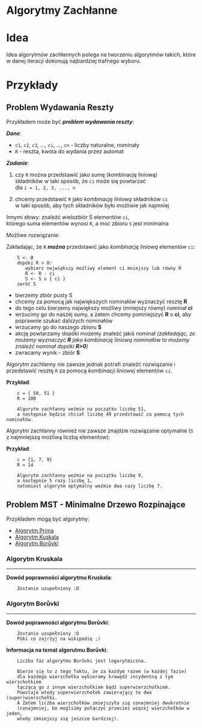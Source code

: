 # Algorytmy Zachłanne

# Idea

Idea algorytmów zachłannych polega na tworzeniu algorytmów takich, które w danej iteracji dokonują najbardziej trafnego wyboru. 

# Przykłady

## Problem Wydawania Reszty


Przykładem może być ***problem wydawania reszty***:


***Dane***:  

* `c1`, `c2`, `c3`, ..., `ci`, ..., `cn` - liczby naturalne, nominały  
* `R` - reszta, kwota do wydania przez automat  

***Zadanie***:  
  1) czy `R` można przedstawić jako sumę (kombinację liniową)   
    składników w taki sposób, że  `ci`  może się powtarzać  
    dla `i = 1, 2, 3, ..., n ` 
    
  2) chcemy przedstawić `R` jako *kombinację liniową* składników  `ci`  
    w taki sposób, aby tych składników było możliwie jak najmniej  

  Innymi słowy: znaleźć wielozbiór S elementów  `ci`,   
    którego suma elementów wynosi `R`, a *moc zbioru* `S` jest minimalna  


Możliwe rozwiązanie:  

Zakładając, że `R` ***można*** przedstawić jako *kombinację liniową* elementów `ci`:  
```
    S <- Ø
    dopóki R > 0:
       wybierz największy możliwy element ci mniejszy lub równy R
       R <- R - ci
       S <- S ∪ { ci }
    zwróć S
```  
* bierzemy zbiór pusty S  
* chcemy za pomocą jak największych nominałów wyznaczyć resztę **R**  
* do tego celu bierzemy największy możliwy (mniejszy równy) nominał **ci**  
* wrzucimy go do naszej sumy, a zatem chcemy pomniejszyć **R** o **ci**, aby poprawnie szukać dalszych nominałów  
* wrzucamy go do naszego zbioru **S**  
* akcję powtarzamy dopóki możemy znaleźć jakiś nominał *(zakładając, ze możemy wyznaczyć **R** jako kombinację liniową nominałów to możemy znaleźć nominał dopóki **R>0**)*  
* zwracamy wynik - zbiór **S**  
 

Algorytm zachłanny nie zawsze jednak potrafi znaleźć rozwiązanie i przedstawić resztę `R` za pomocą *kombinacji liniowej* elementów `ci`. 

**Przykład**:
```
    c = { 50, 51 }
    R = 100 
    
    Algorytm zachłanny weźmie na początku liczbę 51, 
    a następnie będzie chciał liczbę 49 przedstawić za pomocą tych nominałów.
```
Algorytm zachłanny również nie zawsze znajdzie rozwiązanie optymalne (`S` z najmniejszą możliwą liczbą elementow):

**Przykład**:
```
    c = {1, 7, 9}
    R = 14
    
    Algorytm zachłanny weźmie na początku liczbę 9, 
    a następnie 5 razy liczbę 1, 
    natomiast algorytm optymalny weźmie dwa razy liczbę 7.
```

## Problem MST - Minimalne Drzewo Rozpinające

Przykładem mogą być algorytmy:  
* [Algorytm Prima](https://pl.wikipedia.org/wiki/Algorytm_Prima)
* [Algorytm Kuskala](https://pl.wikipedia.org/wiki/Algorytm_Kruskala)
* [Algorytm Borůvki](https://pl.wikipedia.org/wiki/Algorytm_Bor%C5%AFvki)
  
### Algorytm Kruskala
--- 

**Dowód poprawności algorytmu Kruskala**:
```
    Zostanie uzupełniony :D
```

### Algorytm Borůvki
---

**Dowód poprawności algorytmu Borůvki**:
```
    Zostanie uzupełniony :D 
    Póki co zajrzyj na wikipedię ;)
```

**Informacja na temat algorutmu Borůvki**:
```
    Liczba faz algorytmu Borůvki jest logarytmiczna.
    
    Bierze się to z tego faktu, że za każdym razem (w każdej fazie) 
    dla każdego wierzchołka wybieramy krawędź incydentną z tym wierzchołkiem
    łączącą go z innym wierzchołkiem bądź superwierzchołkiem.
    Powstaje wtedy superwierzchołek zawierający te dwa (super)wierzchołki.
    A Zatem liczba wierzchołków zmiejszyła się conajmniej dwukrotnie 
    (conajmniej, bo mogliśmy połączyć przecież więcej wierzchołków w jeden,
    wtedy zmniejszy się jeszcze bardziej).
```
